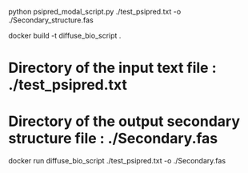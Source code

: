 

python psipred_modal_script.py ./test_psipred.txt -o ./Secondary_structure.fas


docker build -t diffuse_bio_script .

# Directory of the input text file : ./test_psipred.txt
# Directory of the output secondary structure file : ./Secondary.fas
docker run diffuse_bio_script ./test_psipred.txt -o ./Secondary.fas


